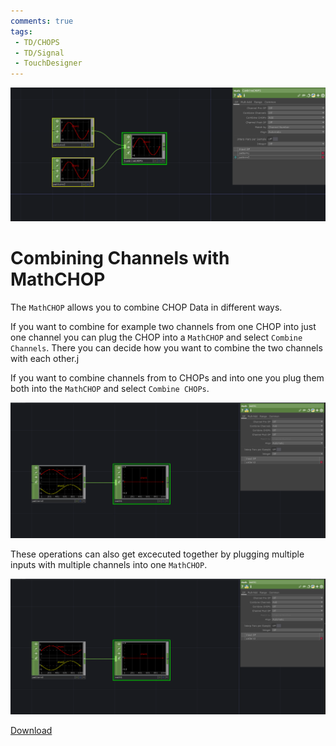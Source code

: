 ```yaml
---
comments: true
tags:
 - TD/CHOPS
 - TD/Signal
 - TouchDesigner
---
```


![Take two Input Channels and Combine them to One](./img/CombineChannelsMathSOP1.png)

# Combining Channels with MathCHOP

The `MathCHOP` allows you to combine CHOP Data in different ways. 

If you want to combine for example two channels from one CHOP into just one channel you can plug the CHOP into a `MathCHOP` and select
`Combine Channels`. There you can decide how you want to combine the two channels with each other.j

If you want to combine channels from to CHOPs and into one you plug them both into the `MathCHOP` and select `Combine CHOPs`.

![Take two CHOPs with one Channel and Combine them to One](./img/CombineChannelsMathSOP2.png)

These operations can also get excecuted together by plugging multiple inputs with multiple channels into one `MathCHOP`.

![Combining multiple CHOPs with Multiple Channels](./img/CombineChannelsMathSOP3.png)

 [Download](./files/CombiningChannelsMathCHOP.tox)